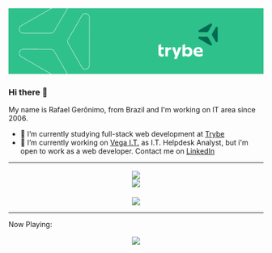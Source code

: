 <img src="https://github.com/rafaelgeronimo/rafaelgeronimo/blob/master/trybe_capa.png">

### Hi there :octopus:

My name is Rafael Gerônimo, from Brazil and I'm working on IT area since 2006.

- :book: I’m currently studying full-stack web development at [Trybe](https://www.betrybe.com/)
- :construction_worker: I’m currently working on [Vega I.T.](https://vegait.com/) as I.T. Helpdesk Analyst, but i'm open to work as a web developer. Contact me on [LinkedIn](https://www.linkedin.com/in/rafaelgeronimo/)

<hr>
<p align="center">
        <img align="center" src="https://github-readme-stats.vercel.app/api?username=rafaelgeronimo&count_private=true&show_icons=true&layout=compact" /><br />
        <img alig="center" src="https://github-readme-stats.vercel.app/api/wakatime?username=rafaelgeronimo" />
</p>
<p align="center">
        <img align="center" src="https://github-readme-stats.vercel.app/api/top-langs/?username=rafaelgeronimo&show_icons=true&layout=compact" /><br />    
</p>


<hr>
Now Playing:<br>
<p align="center">
    <a href="https://open.spotify.com/user/rafaelgeronimo_" target="_blank" title="Click to visit my Spotify profile">
        <img align="center" src="https://github-play.vercel.app/api/spotify" />
    <a>
</p>
